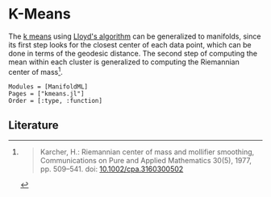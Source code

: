 # K-Means

The [k means](https://en.wikipedia.org/wiki/K-means_clustering) using [Lloyd's algorithm](https://en.wikipedia.org/wiki/Lloyd%27s_algorithm) can be generalized to manifolds, since its first step
looks for the closest center of each data point, which can be done in terms of the geodesic distance.
The second step of computing the mean within each cluster is generalized to computing the Riemannian center of mass[^Karcher1977].

```@autodocs
Modules = [ManifoldML]
Pages = ["kmeans.jl"]
Order = [:type, :function]
```

## Literature

[^Karcher1977]:
    > Karcher, H.: Riemannian center of mass and mollifier smoothing,
    > Communications on Pure and Applied Mathematics 30(5), 1977, pp. 509–541.
    > doi: [10.1002/cpa.3160300502](https://doi.org/10.1002/cpa.3160300502)